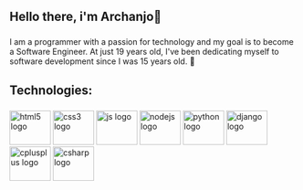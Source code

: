 <link rel="stylesheet" type='text/css' href="https://cdn.jsdelivr.net/gh/devicons/devicon@latest/devicon.min.css" />

<h2 align="left">Hello there, i'm Archanjo👋</h2>

###

<p align="left">I am a programmer with a passion for technology and my goal is to become a Software Engineer. At just 19 years old, I've been dedicating myself to software development since I was 15 years old. 🚀</p>

###

###

<h2 align="left">Technologies:</h2>


###

###

<div align="left">
  <img src="https://github.com/pauloarchanjo/logo-assets/blob/main/dark-gradient/html-dark-gradient.svg" height="60" width="72" alt="html5 logo" />
  <img src="https://github.com/pauloarchanjo/logo-assets/blob/main/dark-gradient/css-dark-gradient.svg" height="60" width="72" alt="css3 logo" />
  <img src="https://github.com/pauloarchanjo/logo-assets/blob/main/dark-gradient/js-dark-gradient.svg" height="60" width="72" alt="js logo" />
  <img src="https://github.com/pauloarchanjo/logo-assets/blob/main/dark-gradient/node-dark-gradient.svg" height="60" width="72" alt="nodejs logo" />
  <img src="https://github.com/pauloarchanjo/logo-assets/blob/main/dark-gradient/python-dark-gradient.svg" height="60" width="72" alt="python logo" />
  <img src="https://github.com/pauloarchanjo/logo-assets/blob/main/dark-gradient/django-dark-gradient.svg" height="60" width="72" alt="django logo" />
  <img src="https://github.com/pauloarchanjo/logo-assets/blob/main/dark-gradient/cpp-dark-gradient.svg" height="60" width="72" alt="cplusplus logo" />
  <img src="https://github.com/pauloarchanjo/logo-assets/blob/main/dark-gradient/csharp-dark-gradient.svg" height="60" width="72" alt="csharp logo" />
</div>
